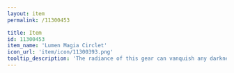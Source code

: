 ```yaml
---
layout: item
permalink: /11300453

title: Item
id: 11300453
item_name: 'Lumen Magia Circlet'
icon_url: 'item/icon/11300393.png'
tooltip_description: 'The radiance of this gear can vanquish any darkness. Legend says it was left behind by beings of pure light.'
---
```

